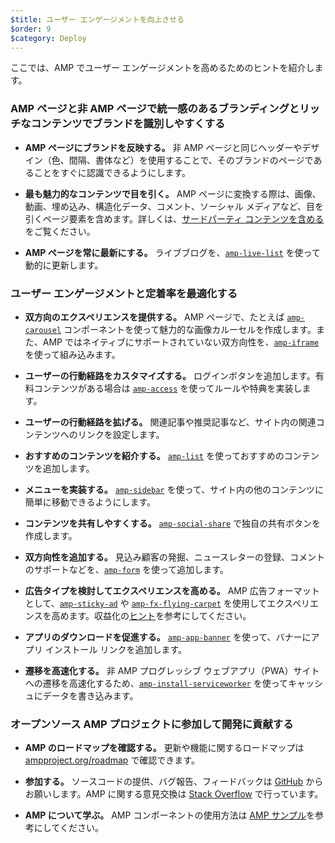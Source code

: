 ```yaml
---
$title: ユーザー エンゲージメントを向上させる
$order: 9 
$category: Deploy
---
```

ここでは、AMP でユーザー エンゲージメントを高めるためのヒントを紹介します。

### AMP ページと非 AMP ページで統一感のあるブランディングとリッチなコンテンツでブランドを識別しやすくする

- **AMP ページにブランドを反映する。** 非 AMP ページと同じヘッダーやデザイン（色、間隔、書体など）を使用することで、そのブランドのページであることをすぐに認識できるようにします。

- **最も魅力的なコンテンツで目を引く。**  AMP ページに変換する際は、画像、動画、埋め込み、構造化データ、コメント、ソーシャル メディアなど、目を引くページ要素を含めます。詳しくは、[サードパーティ コンテンツを含める](https://www.ampproject.org/ja/docs/guides/third_party_components)をご覧ください。

- **AMP ページを常に最新にする。**  ライブブログを、[`amp-live-list`](https://www.ampproject.org/ja/docs/reference/components/amp-live-list) を使って動的に更新します。

### ユーザー エンゲージメントと定着率を最適化する

- **双方向のエクスペリエンスを提供する。**  AMP ページで、たとえば [`amp-carousel`](https://www.ampproject.org/ja/docs/reference/components/amp-carousel)  コンポーネントを使って魅力的な画像カルーセルを作成します。また、AMP ではネイティブにサポートされていない双方向性を、[`amp-iframe`](https://www.ampproject.org/ja/docs/reference/components/amp-iframe) を使って組み込みます。

- **ユーザーの行動経路をカスタマイズする。**  ログインボタンを追加します。有料コンテンツがある場合は [`amp-access`](https://www.ampproject.org/ja/docs/reference/components/amp-access) を使ってルールや特典を実装します。

- **ユーザーの行動経路を拡げる。** 関連記事や推奨記事など、サイト内の関連コンテンツへのリンクを設定します。

- **おすすめのコンテンツを紹介する。** [`amp-list`](https://www.ampproject.org/ja/docs/reference/components/amp-list) を使っておすすめのコンテンツを追加します。

- **メニューを実装する。** [`amp-sidebar`](https://www.ampproject.org/ja/docs/reference/components/amp-sidebar) を使って、サイト内の他のコンテンツに簡単に移動できるようにします。

- **コンテンツを共有しやすくする。** [`amp-social-share`](https://www.ampproject.org/ja/docs/reference/components/amp-social-share) で独自の共有ボタンを作成します。

- **双方向性を追加する。**  見込み顧客の発掘、ニュースレターの登録、コメントのサポートなどを、[`amp-form`](https://www.ampproject.org/ja/docs/reference/components/amp-form) を使って追加します。

- **広告タイプを検討してエクスペリエンスを高める。**  AMP 広告フォーマットとして、[`amp-sticky-ad`](https://www.ampproject.org/ja/docs/reference/components/amp-sticky-ad) や [`amp-fx-flying-carpet`](https://www.ampproject.org/ja/docs/reference/components/amp-fx-flying-carpet) を使用してエクスペリエンスを高めます。収益化の[ヒント](/ja/docs/guides/ads/ads_tips.html)を参考にしてください。

- **アプリのダウンロードを促進する。** 
 [`amp-app-banner`](https://www.ampproject.org/ja/docs/reference/components/amp-app-banner) を使って、バナーにアプリ インストール リンクを追加します。

- **遷移を高速化する。**  非 AMP プログレッシブ ウェブアプリ（PWA）サイトへの遷移を高速化するため、[`amp-install-serviceworker`](https://www.ampproject.org/ja/docs/reference/components/amp-install-serviceworker) を使ってキャッシュにデータを書き込みます。

### オープンソース AMP プロジェクトに参加して開発に貢献する

- **AMP のロードマップを確認する。**  更新や機能に関するロードマップは [ampproject.org/roadmap](https://www.ampproject.org/ja/roadmap) で確認できます。

- **参加する。**  ソースコードの提供、バグ報告、フィードバックは [GitHub](https://github.com/ampproject/amphtml/blob/master/CONTRIBUTING.md) からお願いします。AMP に関する意見交換は [Stack Overflow](https://stackoverflow.com/questions/tagged/amp-html) で行っています。

- **AMP について学ぶ。**  AMP コンポーネントの使用方法は [AMP サンプル](https://ampbyexample.com/)を参考にしてください。

